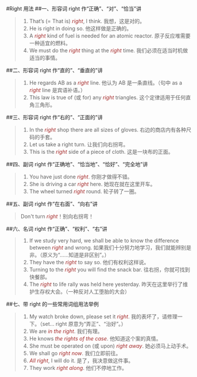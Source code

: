 #Right 用法
##一、形容词 right 作“正确”、“对”、“恰当”讲
>1. That’s (= That is) *right*, I think. 我想，这是对的。
>2. He is right in doing so. 他这样做是正确的。
>3. A *right* kind of fuel is needed for an atomic reactor. 原子反应堆需要一种适宜的燃料。
>4. We must do the *right* thing at the *right* time. 我们必须在适当时机做适当的事情。

##二、形容词 right 作“直的”、“垂直的”讲
>1. He regards AB as a *right* line. 他认为 AB 是一条直线。（句中 as a *right* line 是宾语补语。）
>2. This law is true of (或 for) any *right* triangles. 这个定律适用于任何直角三角形。

##三、形容词 right 作“右的”、“正面的”讲
>1. In the *right* shop there are all sizes of gloves. 右边的商店内有各种尺码的手套。
>2. Let us take a right turn. 让我们向右拐弯。
>3. This is the *right* side of a piece of cloth. 这是一块布的正面。

##四、副词 right 作“正确地”、“恰当地”、“恰好”、“完全地”讲
>1. You have just done *right*. 你刚才做得不错。
>2. She is driving a car *right* here. 她现在就在这里开车。
>3. The wheel turned *right* round. 轮子转了一圈。

##五、副词 right 作“在右面”、“向右”讲
>Don't turn *right*！别向右拐弯！

##六、名词 right 作“正确”、“权利”、“右”讲
>1. If we study very hard, we shall be able to know the difference between *right* and wrong. 如果我们十分努力地学习，我们就能辨别是非。（原义为“……知道是非区别”。）
>2. They have the *right* to say so. 他们有权利这样说。
>3. Turning to the *right* you will find the snack bar. 往右拐，你就可找到快餐部。
>4. The *right* to life rally was held here yesterday. 昨天在这里举行了维护生存权大会。（一种反对人工堕胎的大会）

##七、带 right 的一些常用词组用法举例
>1. My watch broke down, please set it *right*. 我的表坏了，请修理一下。（set… right 原意为“弄正”、“治好”。）
>2. We are *in the right*. 我们有理。
>3. He knows *the rights of the case*. 他知道这个案的真情。
>4. She must be operated on (或 upon) *right away*. 她必须马上动手术。
>5. We shall go *right now*. 我们立即前往。
>6. *All right*, I will do it. 是了，我决意做这件事。
>7. They work *right along*. 他们不停地工作。

<style>em{color:brown;}</style>